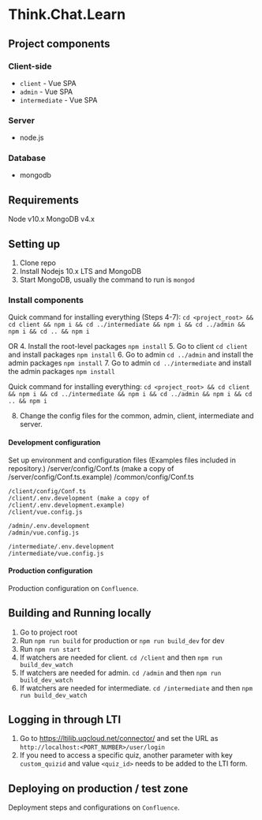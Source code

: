 # Think.Chat.Learn

## Project components

### Client-side
* `client` - Vue SPA
* `admin` - Vue SPA
* `intermediate` - Vue SPA

### Server
* node.js

### Database
* mongodb

## Requirements
Node v10.x
MongoDB v4.x

## Setting up

1. Clone repo
2. Install Nodejs 10.x LTS and MongoDB
3. Start MongoDB, usually the command to run is `mongod`

### Install components
Quick command for installing everything (Steps 4-7):
`cd <project_root> && cd client && npm i && cd ../intermediate && npm i && cd ../admin && npm i && cd .. && npm i`

OR 
4. Install the root-level packages `npm install`
5. Go to client `cd client` and install packages `npm install`
6. Go to admin `cd ../admin` and install the admin packages `npm install`
7. Go to admin `cd ../intermediate` and install the admin packages `npm install`

Quick command for installing everything:
`cd <project_root> && cd client && npm i && cd ../intermediate && npm i && cd ../admin && npm i && cd .. && npm i`

8. Change the config files for the common, admin, client, intermediate and server.

#### Development configuration
Set up environment and configuration files (Examples files included in repository.)
    /server/config/Conf.ts (make a copy of /server/config/Conf.ts.example)
    /common/config/Conf.ts

    /client/config/Conf.ts
    /client/.env.development (make a copy of /client/.env.development.example) 
    /client/vue.config.js

    /admin/.env.development
    /admin/vue.config.js

    /intermediate/.env.development
    /intermediate/vue.config.js

#### Production configuration
Production configuration on `Confluence`.

## Building and Running locally

1. Go to project root
2. Run `npm run build` for production or `npm run build_dev` for dev
3. Run `npm run start`
4. If watchers are needed for client. `cd /client` and then `npm run build_dev_watch`
3. If watchers are needed for admin. `cd /admin` and then `npm run build_dev_watch`
4. If watchers are needed for intermediate. `cd /intermediate` and then `npm run build_dev_watch`

## Logging in through LTI
1. Go to https://ltilib.uqcloud.net/connector/ and set the URL as `http://localhost:<PORT_NUMBER>/user/login`
2. If you need to access a specific quiz, another parameter with key `custom_quizid` and value `<quiz_id>` needs to be added to the LTI form.

## Deploying on production / test zone

Deployment steps and configurations on `Confluence`.